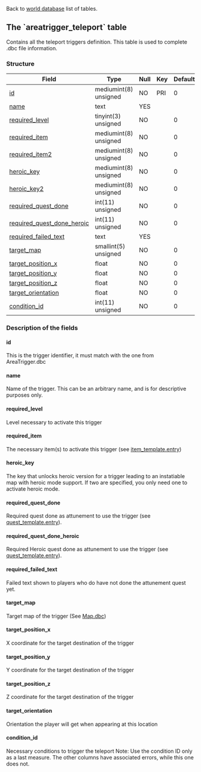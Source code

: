 Back to [world database](mangosdb_struct) list of tables.

The \`areatrigger\_teleport\` table
-----------------------------------

Contains all the teleport triggers definition. This table is used to complete .dbc file information.

### Structure

| **Field**                                                                        | **Type**              | **Null** | **Key** | **Default** | **Extra** |
|----------------------------------------------------------------------------------|-----------------------|----------|---------|-------------|-----------|
| [id](Areatrigger_teleport#id)                                                    | mediumint(8) unsigned | NO       | PRI     | 0           |           |
| [name](Areatrigger_teleport#name)                                                | text                  | YES      |         |             |           |
| [required\_level](Areatrigger_teleport#required_level)                           | tinyint(3) unsigned   | NO       |         | 0           |           |
| [required\_item](Areatrigger_teleport#required_item)                             | mediumint(8) unsigned | NO       |         | 0           |           |
| [required\_item2](Areatrigger_teleport#required_item)                            | mediumint(8) unsigned | NO       |         | 0           |           |
| [heroic\_key](Areatrigger_teleport#heroic_key)                                   | mediumint(8) unsigned | NO       |         | 0           |           |
| [heroic\_key2](Areatrigger_teleport#heroic_key)                                  | mediumint(8) unsigned | NO       |         | 0           |           |
| [required\_quest\_done](Areatrigger_teleport#required_quest_done)                | int(11) unsigned      | NO       |         | 0           |           |
| [required\_quest\_done\_heroic](Areatrigger_teleport#required_quest_done_heroic) | int(11) unsigned      | NO       |         | 0           |           |
| [required\_failed\_text](Areatrigger_teleport#required_failed_text)              | text                  | YES      |         |             |           |
| [target\_map](Areatrigger_teleport#target_map)                                   | smallint(5) unsigned  | NO       |         | 0           |           |
| [target\_position\_x](Areatrigger_teleport#target_position_x)                    | float                 | NO       |         | 0           |           |
| [target\_position\_y](Areatrigger_teleport#target_position_y)                    | float                 | NO       |         | 0           |           |
| [target\_position\_z](Areatrigger_teleport#target_position_z)                    | float                 | NO       |         | 0           |           |
| [target\_orientation](Areatrigger_teleport#target_orientation)                   | float                 | NO       |         | 0           |           |
| [condition\_id](Areatrigger_teleport#condition_id)                               | int(11) unsigned      | NO       |         | 0           |           |

### Description of the fields

#### id

This is the trigger identifier, it must match with the one from AreaTrigger.dbc

#### name

Name of the trigger. This can be an arbitrary name, and is for descriptive purposes only.

#### required\_level

Level necessary to activate this trigger

#### required\_item

The necessary item(s) to activate this trigger (see [item\_template.entry](item_template#entry))

#### heroic\_key

The key that unlocks heroic version for a trigger leading to an instatiable map with heroic mode support. If two are specified, you only need one to activate heroic mode.

#### required\_quest\_done

Required quest done as attunement to use the trigger (see [quest\_template.entry](quest_template#entry)).

#### required\_quest\_done\_heroic

Required Heroic quest done as attunement to use the trigger (see [quest\_template.entry](quest_template#entry)).

#### required\_failed\_text

Failed text shown to players who do have not done the attunement quest yet.

#### target\_map

Target map of the trigger (See [Map.dbc](Map.dbc))

#### target\_position\_x

X coordinate for the target destination of the trigger

#### target\_position\_y

Y coordinate for the target destination of the trigger

#### target\_position\_z

Z coordinate for the target destination of the trigger

#### target\_orientation

Orientation the player will get when appearing at this location

#### condition\_id

Necessary conditions to trigger the teleport
Note: Use the condition ID only as a last measure. The other columns have associated errors, while this one does not.
